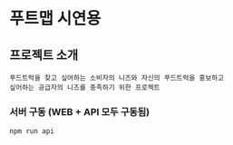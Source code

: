 # 푸트맵 시연용

## 프로젝트 소개
```
푸드트럭을 찾고 싶어하는 소비자의 니즈와 자신의 푸드트럭을 홍보하고
싶어하는 공급자의 니즈를 충족하기 위한 프로젝트
```

### 서버 구동 (WEB + API 모두 구동됨)
```
npm run api
```
